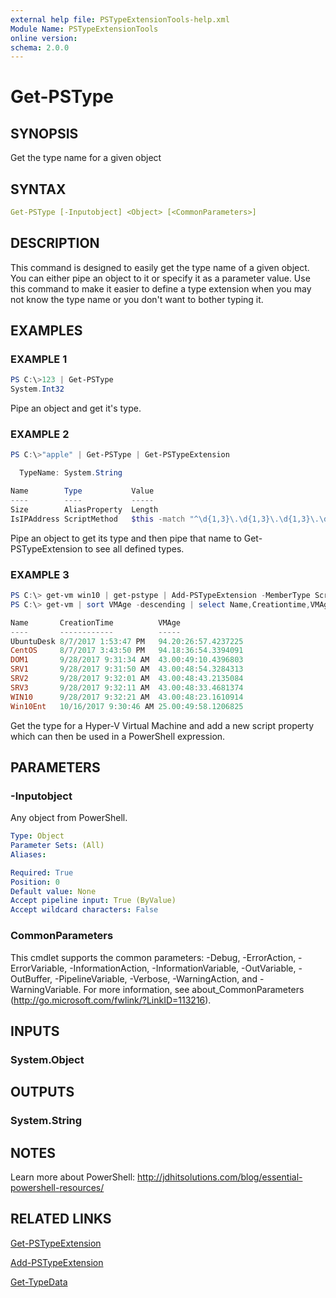 ```yaml
---
external help file: PSTypeExtensionTools-help.xml
Module Name: PSTypeExtensionTools
online version: 
schema: 2.0.0
---
```


# Get-PSType

## SYNOPSIS

Get the type name for a given object

## SYNTAX

```yaml
Get-PSType [-Inputobject] <Object> [<CommonParameters>]
```

## DESCRIPTION

This command is designed to easily get the type name of a given object. You can either pipe an object to it or specify it as a parameter value. Use this command to make it easier to define a type extension when you may not know the type name or you don't want to bother typing it.

## EXAMPLES

### EXAMPLE 1

```powershell
PS C:\>123 | Get-PSType
System.Int32
```

Pipe an object and get it's type.

### EXAMPLE 2

```powershell
PS C:\>"apple" | Get-PSType | Get-PSTypeExtension

  TypeName: System.String

Name        Type           Value
----        ----           -----
Size        AliasProperty  Length
IsIPAddress ScriptMethod   $this -match "^\d{1,3}\.\d{1,3}\.\d{1,3}\.\d{1,3}$"
```

Pipe an object to get its type and then pipe that name to Get-PSTypeExtension to see all defined types.

### EXAMPLE 3

```powershell
PS C:\> get-vm win10 | get-pstype | Add-PSTypeExtension -MemberType ScriptProperty -MemberName VMAge -Value {(Get-Date)- $this.Creationtime} 
PS C:\> get-vm | sort VMAge -descending | select Name,Creationtime,VMAge 

Name       CreationTime          VMAge
----       ------------          -----
UbuntuDesk 8/7/2017 1:53:47 PM   94.20:26:57.4237225
CentOS     8/7/2017 3:43:50 PM   94.18:36:54.3394091
DOM1       9/28/2017 9:31:34 AM  43.00:49:10.4396803
SRV1       9/28/2017 9:31:50 AM  43.00:48:54.3284313
SRV2       9/28/2017 9:32:01 AM  43.00:48:43.2135084
SRV3       9/28/2017 9:32:11 AM  43.00:48:33.4681374
WIN10      9/28/2017 9:32:21 AM  43.00:48:23.1610914
Win10Ent   10/16/2017 9:30:46 AM 25.00:49:58.1206825
```

Get the type for a Hyper-V Virtual Machine and add a new script property which can then be used in a PowerShell expression.

## PARAMETERS

### -Inputobject

Any object from PowerShell.

```yaml
Type: Object
Parameter Sets: (All)
Aliases:

Required: True
Position: 0
Default value: None
Accept pipeline input: True (ByValue)
Accept wildcard characters: False
```

### CommonParameters

This cmdlet supports the common parameters: -Debug, -ErrorAction, -ErrorVariable, -InformationAction, -InformationVariable, -OutVariable, -OutBuffer, -PipelineVariable, -Verbose, -WarningAction, and -WarningVariable. For more information, see about_CommonParameters (http://go.microsoft.com/fwlink/?LinkID=113216).

## INPUTS

### System.Object

## OUTPUTS

### System.String

## NOTES

Learn more about PowerShell: http://jdhitsolutions.com/blog/essential-powershell-resources/

## RELATED LINKS

[Get-PSTypeExtension]()

[Add-PSTypeExtension]()

[Get-TypeData]()
